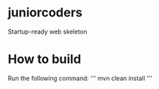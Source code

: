 # juniorcoders
Startup-ready web skeleton

# How to build

Run the following command:
'''
mvn clean install
'''

